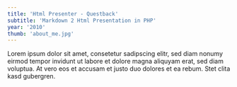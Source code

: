 ```yaml
---
title: 'Html Presenter - Questback'
subtitle: 'Markdown 2 Html Presentation in PHP'
year: '2010'
thumb: 'about_me.jpg'
---
```


Lorem ipsum dolor sit amet, consetetur sadipscing elitr, sed diam nonumy eirmod tempor invidunt ut labore et dolore magna aliquyam erat, sed diam voluptua. At vero eos et accusam et justo duo dolores et ea rebum. Stet clita kasd gubergren.

